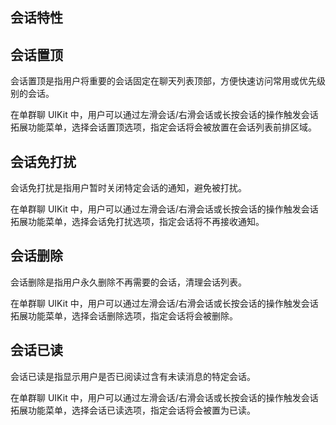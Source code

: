 ## 会话特性

<Toc />

## 会话置顶

会话置顶是指用户将重要的会话固定在聊天列表顶部，方便快速访问常用或优先级别的会话。

在单群聊 UIKit 中，用户可以通过左滑会话/右滑会话或长按会话的操作触发会话拓展功能菜单，选择会话置顶选项，指定会话将会被放置在会话列表前排区域。

## 会话免打扰

会话免打扰是指用户暂时关闭特定会话的通知，避免被打扰。

在单群聊 UIKit 中，用户可以通过左滑会话/右滑会话或长按会话的操作触发会话拓展功能菜单，选择会话免打扰选项，指定会话将不再接收通知。

## 会话删除	

会话删除是指用户永久删除不再需要的会话，清理会话列表。

在单群聊 UIKit 中，用户可以通过左滑会话/右滑会话或长按会话的操作触发会话拓展功能菜单，选择会话删除选项，指定会话将会被删除。

## 会话已读	

会话已读是指显示用户是否已阅读过含有未读消息的特定会话。

在单群聊 UIKit 中，用户可以通过左滑会话/右滑会话或长按会话的操作触发会话拓展功能菜单，选择会话已读选项，指定会话将会被置为已读。